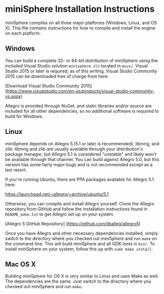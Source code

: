 miniSphere Installation Instructions
====================================

miniSphere compiles on all three major platforms (Windows, Linux, and OS X).
This file contains instructions for how to compile and install the engine on
each platform.

Windows
-------

You can build a complete 32- or 64-bit distribution of miniSphere using the
included Visual Studio solution `minisphere.sln` located in `msvs/`.
Visual Studio 2015 or later is required; as of this writing,
Visual Studio Community 2015 can be downloaded free of charge from here:

[Download Visual Studio Community 2015]
(https://www.visualstudio.com/en-us/products/visual-studio-community-vs.aspx)

Allegro is provided through NuGet, and static libraries and/or source are included
for all other dependencies, so no additional software is required to build for
Windows.


Linux
-----

miniSphere depends on Allegro 5 (5.1 or later is recommended), libmng, and zlib.
libmng and zlib are usually available through your distribution's package
manager, but Allegro 5.1 is considered "unstable" and likely won't be
available through that channel.  You can build against Allegro 5.0, but this
version has some fairly major bugs and is not recommended except as a last
resort.

If you're running Ubuntu, there are PPA packages available for Allegro 5.1 here:

<https://launchpad.net/~allegro/+archive/ubuntu/5.1>

Otherwise, you can compile and install Allegro yourself.  Clone the Allegro
repository from GitHub and follow the installation instructions found in
`README_make.txt` to get Allegro set up on your system.

[Allegro 5 GitHub Repository]
(https://github.com/liballeg/allegro5)

Once you have Allegro and other necessary dependencies installed, simply switch
to the directory where you checked out miniSphere and run `make` on the
command-line. This will build miniSphere and all GDK tools in `bin/`. To
install miniSphere on your system, follow this up with `sudo make install`.


Mac OS X
--------

Building miniSphere for OS X is very similar to Linux and uses Make as well.
The dependencies are the same.  Just switch to the directory where you checked
out miniSphere and run `make`.
